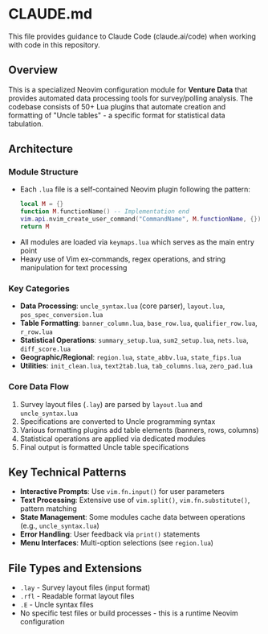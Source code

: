 # CLAUDE.md

This file provides guidance to Claude Code (claude.ai/code) when working with code in this repository.

## Overview

This is a specialized Neovim configuration module for **Venture Data** that provides automated data processing tools for survey/polling analysis. The codebase consists of 50+ Lua plugins that automate creation and formatting of "Uncle tables" - a specific format for statistical data tabulation.

## Architecture

### Module Structure
- Each `.lua` file is a self-contained Neovim plugin following the pattern:
  ```lua
  local M = {}
  function M.functionName() -- Implementation end
  vim.api.nvim_create_user_command("CommandName", M.functionName, {})
  return M
  ```
- All modules are loaded via `keymaps.lua` which serves as the main entry point
- Heavy use of Vim ex-commands, regex operations, and string manipulation for text processing

### Key Categories
- **Data Processing**: `uncle_syntax.lua` (core parser), `layout.lua`, `pos_spec_conversion.lua`
- **Table Formatting**: `banner_column.lua`, `base_row.lua`, `qualifier_row.lua`, `r_row.lua`
- **Statistical Operations**: `summary_setup.lua`, `sum2_setup.lua`, `nets.lua`, `diff_score.lua`
- **Geographic/Regional**: `region.lua`, `state_abbv.lua`, `state_fips.lua`
- **Utilities**: `init_clean.lua`, `text2tab.lua`, `tab_columns.lua`, `zero_pad.lua`

### Core Data Flow
1. Survey layout files (`.lay`) are parsed by `layout.lua` and `uncle_syntax.lua`
2. Specifications are converted to Uncle programming syntax
3. Various formatting plugins add table elements (banners, rows, columns)
4. Statistical operations are applied via dedicated modules
5. Final output is formatted Uncle table specifications

## Key Technical Patterns

- **Interactive Prompts**: Use `vim.fn.input()` for user parameters
- **Text Processing**: Extensive use of `vim.split()`, `vim.fn.substitute()`, pattern matching
- **State Management**: Some modules cache data between operations (e.g., `uncle_syntax.lua`)
- **Error Handling**: User feedback via `print()` statements
- **Menu Interfaces**: Multi-option selections (see `region.lua`)

## File Types and Extensions
- `.lay` - Survey layout files (input format)
- `.rfl` - Readable format layout files
- `.E` - Uncle syntax files
- No specific test files or build processes - this is a runtime Neovim configuration
